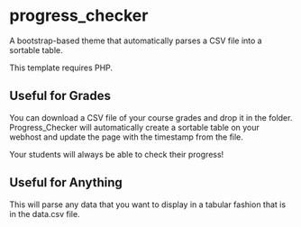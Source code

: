 progress_checker
================

A bootstrap-based theme that automatically parses a CSV file into a sortable table.

This template requires PHP.

## Useful for Grades

You can download a CSV file of your course grades and drop it in the folder. Progress_Checker will automatically create a sortable table on your webhost and update the page with the timestamp from the file.

Your students will always be able to check their progress!

## Useful for Anything

This will parse any data that you want to display in a tabular fashion that is in the data.csv file.
